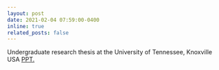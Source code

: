```yaml
---
layout: post
date: 2021-02-04 07:59:00-0400
inline: true
related_posts: false
---
```

 
Undergraduate research thesis at the University of Tennessee, Knoxville USA [PPT.](https://docs.google.com/presentation/d/1d3wPxJyf6Np_Gkm9gH2cSDTZpVd5XatlEb-CiQJqK44/edit?usp=sharing)